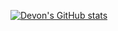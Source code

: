 [![Devon's GitHub stats](https://github-readme-stats.vercel.app/api?username=DevonJenkins)](https://github.com/DevonJenkins/github-readme-stats)

<!--
**DevonJenkins/DevonJenkins** is a ✨ _special_ ✨ repository because its `README.md` (this file) appears on your GitHub profile.

Here are some ideas to get you started:

- 🔭 I’m currently working on ...
- 🌱 I’m currently learning ...
- 👯 I’m looking to collaborate on ...
- 🤔 I’m looking for help with ...
- 💬 Ask me about ...
- 📫 How to reach me: ...
- 😄 Pronouns: ...
- ⚡ Fun fact: ...
-->
